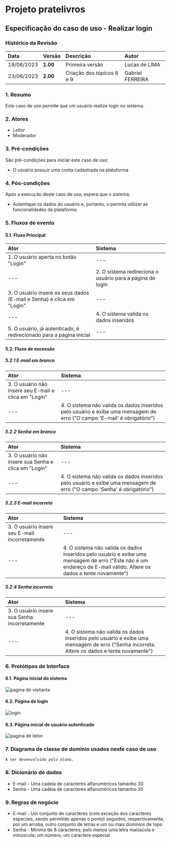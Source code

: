 # Projeto pratelivros

## Especificação do caso de uso - Realizar login

### Histórico da Revisão
|  Data  | Versão | Descrição | Autor |
|:-------|:-------|:----------|:------|
| 19/06/2023 | **1.00** | Primeira versão | Lucas de LIMA |
| 23/06/2023 | **2.00** | Criação dos tópicos 8 e 9 | Gabriel FERREIRA |

### 1. Resumo
Este caso de uso permite que um usuário realize login no sistema.

### 2. Atores
- Leitor
- Moderador

### 3. Pré-condições
São pré-condições para iniciar este caso de uso:
- O usuário possuir uma conta cadastrada na plataforma

### 4. Pós-condições
Após a execução deste caso de uso, espera que o sistema:
- Autentique os dados do usuário e, portanto, o permita utilizar as funcionalidades da plataforma

### 5. Fluxos de evento

#### 5.1. Fluxo Principal
|  Ator  | Sistema |
|:-------|:------- |
|1. O usuário aperta no botão "Login" | --- |
| --- |2. O sistema redireciona o usuário para a página de login | --- |
|3. O usuário insere os seus dados (E-mail e Senha) e clica em "Login" | --- |
|--- |4. O sistema valida os dados inseridos |
|5. O usuário, já autenticado, é redirecionado para a página inicial | --- |

#### 5.2. Fluxo de excessão

##### 5.2.1 E-mail em branco
|  Ator  | Sistema |
|:-------|:------- |
|3. O usuário não insere seu E-mail e clica em "Login" | --- |
|--- |4. O sistema não valida os dados inseridos pelo usuário e exibe uma mensagem de erro ("O campo 'E-mail' é obrigatório") |

##### 5.2.2 Senha em branco
|  Ator  | Sistema |
|:-------|:------- |
|3. O usuário não insere sua Senha e clica em "Login" | --- |
|--- |4. O sistema não valida os dados inseridos pelo usuário e exibe uma mensagem de erro ("O campo 'Senha' é obrigatório") |

##### 5.2.3 E-mail incorreto
|  Ator  | Sistema |
|:-------|:------- |
|3. O usuário insere seu E-mail incorretamente | --- |
|--- |4. O sistema não valida os dados inseridos pelo usuário e exibe uma mensagem de erro ("Este não é um endereço de E-mail válido. Altere os dados e tente novamente") |

##### 5.2.4 Senha incorreta
|  Ator  | Sistema |
|:-------|:------- |
|3. O usuário insere sua Senha incorretamente | --- |
|--- |4. O sistema não valida os dados inseridos pelo usuário e exibe uma mensagem de erro ("Senha incorreta. Altere os dados e tente novamente") |

### 6. Protótipos de Interface
#### 6.1. Página inicial do sistema
![pagina de visitante](https://github.com/PI-InfoWeb-CNAT/2023-pratelivros/assets/93940387/099d93f4-3667-4801-8028-bb24f995b4eb)

#### 6.2. Página de login
![login](https://github.com/PI-InfoWeb-CNAT/2023-pratelivros/assets/93940387/6ca18258-afe1-4b4d-b5e6-cc6b6317f6f6)

#### 6.3. Página inicial de usuário autenticado
![pagina de leitor](https://github.com/PI-InfoWeb-CNAT/2023-pratelivros/assets/93940387/d870a170-6ded-4ef9-a853-0bd1de8ddeb9)

### 7. Diagrama de classe de domínio usados neste caso de uso
`A ser desenvolvido pelo aluno.`

### 8. Dicionário de dados
- E-mail - Uma cadeia de caracteres alfanuméricos tamanho 30
- Senha - Uma cadeia de caracteres alfanuméricos tamanho 20

### 9. Regras de negócio
- E-mail - Um conjunto de caracteres (com exceção dos caracteres especiais, sendo permitido apenas o ponto) seguidos, respectivamente, por um arroba, outro conjunto de letras e um ou mais domínios de topo
- Senha - Mínimo de 8 caracteres; pelo menos uma letra maiúscula e minúscula; um número; um caractere especial
